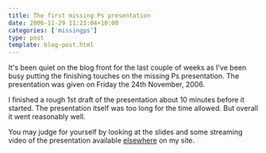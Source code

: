 ```yaml
---
title: The first missing Ps presentation
date: 2006-11-29 11:23:04+10:00
categories: ['missingps']
type: post
template: blog-post.html
---
```

It's been quiet on the blog front for the last couple of weeks as I've been busy putting the finishing touches on the missing Ps presentation. The presentation was given on Friday the 24th November, 2006.

I finished a rough 1st draft of the presentation about 10 minutes before it started. The presentation itself was too long for the time allowed. But overall it went reasonably well.

You may judge for yourself by looking at the slides and some streaming video of the presentation available [elsewhere](http://cq-pan.cqu.edu.au/david-jones/Publications/Presentations/missingPs/) on my site.